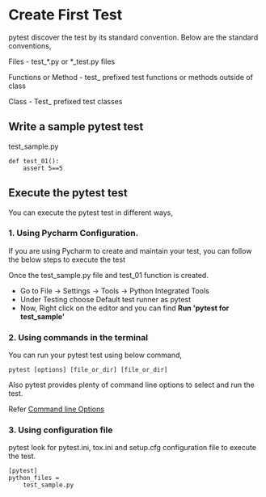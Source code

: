 # Create First Test
pytest discover the test by its standard convention. Below are the standard conventions,

Files - test_*.py or *_test.py files

Functions or Method - test_ prefixed test functions or methods outside of class

Class - Test_ prefixed test classes

##  Write a sample pytest test

test_sample.py
```
def test_01():
    assert 5==5
```

## Execute the pytest test

You can execute the pytest test in different ways,

### 1. Using Pycharm Configuration.

If you are using Pycharm to create and maintain your test, you can follow the below steps to execute the test

Once the test_sample.py file and test_01 function is created.

* Go to File -> Settings -> Tools -> Python Integrated Tools
* Under Testing choose Default test runner as pytest
* Now, Right click on the editor and you can find **Run 'pytest for test_sample'**

### 2. Using commands in the terminal

You can run your pytest test using below command,

```
pytest [options] [file_or_dir] [file_or_dir]
```
Also pytest provides plenty of command line options to select and run the test.

Refer [Command line Options](https://github.com/naveens33/pytest-tutorial/blob/master/docs/commandlineoptions.md)

### 3. Using configuration file

pytest look for pytest.ini, tox.ini and setup.cfg configuration file to execute the test.

```
[pytest]
python_files =
    test_sample.py
```


